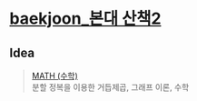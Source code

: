 # [baekjoon_본대 산책2](https://www.acmicpc.net/problem/12850)   
## Idea   
>  <a href="/Notes/수학" target="_blank">MATH (수학)</a>   
>  분할 정복을 이용한 거듭제곱, 그래프 이론, 수학   
